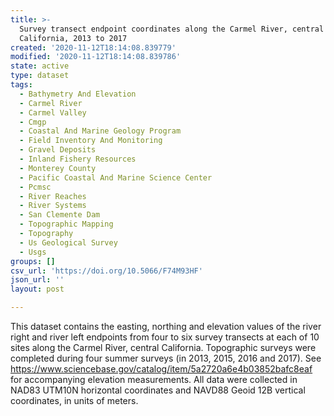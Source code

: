```yaml
---
title: >-
  Survey transect endpoint coordinates along the Carmel River, central
  California, 2013 to 2017
created: '2020-11-12T18:14:08.839779'
modified: '2020-11-12T18:14:08.839786'
state: active
type: dataset
tags:
  - Bathymetry And Elevation
  - Carmel River
  - Carmel Valley
  - Cmgp
  - Coastal And Marine Geology Program
  - Field Inventory And Monitoring
  - Gravel Deposits
  - Inland Fishery Resources
  - Monterey County
  - Pacific Coastal And Marine Science Center
  - Pcmsc
  - River Reaches
  - River Systems
  - San Clemente Dam
  - Topographic Mapping
  - Topography
  - Us Geological Survey
  - Usgs
groups: []
csv_url: 'https://doi.org/10.5066/F74M93HF'
json_url: ''
layout: post

---
```

This dataset contains the easting, northing and elevation values of the river right and river left endpoints from four to six survey transects at each of 10 sites along the Carmel River, central California. Topographic surveys were completed during four summer surveys (in 2013, 2015, 2016 and 2017). See https://www.sciencebase.gov/catalog/item/5a2720a6e4b03852bafc8eaf for accompanying elevation measurements. All data were collected in NAD83 UTM10N horizontal coordinates and NAVD88 Geoid 12B vertical coordinates, in units of meters.
